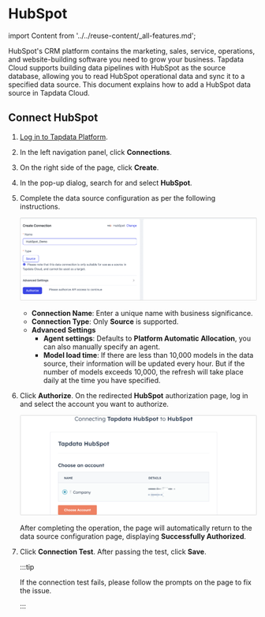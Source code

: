 # HubSpot

import Content from '../../reuse-content/_all-features.md';

<Content />

HubSpot's CRM platform contains the marketing, sales, service, operations, and website-building software you need to grow your business. Tapdata Cloud supports building data pipelines with HubSpot as the source database, allowing you to read HubSpot operational data and sync it to a specified data source. This document explains how to add a HubSpot data source in Tapdata Cloud.

## Connect HubSpot
1. [Log in to Tapdata Platform](../../user-guide/log-in.md).

2. In the left navigation panel, click **Connections**.

3. On the right side of the page, click **Create**.

4. In the pop-up dialog, search for and select **HubSpot**.

5. Complete the data source configuration as per the following instructions.

   ![HubSpot Connection Settings](../../images/hubspot_connection_setting.png)

   * **Connection Name**: Enter a unique name with business significance.
   * **Connection Type**: Only **Source** is supported.
   * **Advanced Settings**
     * **Agent settings**: Defaults to **Platform Automatic Allocation**, you can also manually specify an agent.
     * **Model load time**: If there are less than 10,000 models in the data source, their information will be updated every hour. But if the number of models exceeds 10,000, the refresh will take place daily at the time you have specified.

6. Click **Authorize**. On the redirected **HubSpot** authorization page, log in and select the account you want to authorize.

   ![Authorize HubSpot](../../images/connect_hubspot.png)

   After completing the operation, the page will automatically return to the data source configuration page, displaying **Successfully Authorized**.

7. Click **Connection Test**. After passing the test, click **Save**.

   :::tip

   If the connection test fails, please follow the prompts on the page to fix the issue.

   :::